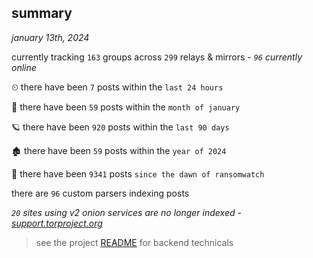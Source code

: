 
## summary
_january 13th, 2024_

currently tracking `163` groups across `299` relays & mirrors - _`96` currently online_

⏲ there have been `7` posts within the `last 24 hours`

🦈 there have been `59` posts within the `month of january`

🪐 there have been `920` posts within the `last 90 days`

🏚 there have been `59` posts within the `year of 2024`

🦕 there have been `9341` posts `since the dawn of ransomwatch`

there are `96` custom parsers indexing posts

_`20` sites using v2 onion services are no longer indexed - [support.torproject.org](https://support.torproject.org/onionservices/v2-deprecation/)_

> see the project [README](https://github.com/joshhighet/ransomwatch#ransomwatch--) for backend technicals
